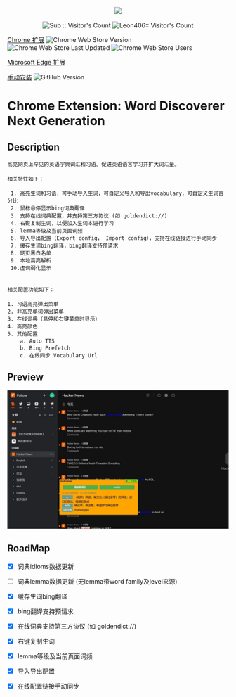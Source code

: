 <p align="center">
<a href="https://github.com/Leon406/word-discoverer-ng/actions/workflows/webpack.yml"><img src="https://github.com/Leon406/word-discoverer-ng/actions/workflows/webpack.yml/badge.svg"/></a>
</p>

<p align="center">
<img  src="https://api.visitorbadge.io/api/visitors?path=leon406%2Fword-discoverer-ng&countColor=%232ccce4" alt="Sub :: Visitor's Count" />
 <img width=0 height=0 src="https://api.visitorbadge.io/api/visitors?path=leon406%2Fleon406&countColor=%232ccce4" alt="Leon406:: Visitor's Count" />
</p>


[Chrome 扩展](https://chromewebstore.google.com/detail/%E5%8D%95%E8%AF%8D%E5%8F%91%E7%8E%B0%E8%80%85-ng/oikgdogigcinjcpjpahpgekgbimjgcce)
  ![Chrome Web Store Version](https://img.shields.io/chrome-web-store/v/oikgdogigcinjcpjpahpgekgbimjgcce)
  ![Chrome Web Store Last Updated](https://img.shields.io/chrome-web-store/last-updated/oikgdogigcinjcpjpahpgekgbimjgcce)
  ![Chrome Web Store Users](https://img.shields.io/chrome-web-store/users/oikgdogigcinjcpjpahpgekgbimjgcce)

[Microsoft Edge 扩展](https://microsoftedge.microsoft.com/addons/detail/%E5%8D%95%E8%AF%8D%E5%8F%91%E7%8E%B0%E8%80%85ng/kdphfeabhlflpbeapflpkipohibphhgn)

[手动安装](https://github.com/Leon406/word-discoverer-ng/actions/workflows/webpack.yml) ![GitHub Version](https://img.shields.io/github/v/release/Leon406/word-discoverer-ng)



# Chrome Extension: Word Discoverer Next Generation

## Description

```
高亮网页上罕见的英语字典词汇和习语。促进英语语言学习并扩大词汇量。

相关特性如下：

 1. 高亮生词和习语，可手动导入生词，可自定义导入和导出vocabulary，可自定义生词百分比
 2. 鼠标悬停显示bing词典翻译
 3. 支持在线词典配置，并支持第三方协议 (如 goldendict://)
 4. 右键复制生词，以便加入生词本进行学习
 5. lemma等级及当前页面词频
 6. 导入导出配置（Export config， Import config），支持在线链接进行手动同步
 7. 缓存生词bing翻译，bing翻译支持预请求
 8. 网页黑白名单
 9. 本地高亮解析
 10.虚词弱化显示


相关配置功能如下：

1. 习语高亮弹出菜单
2. 非高亮单词弹出菜单
3. 在线词典（悬停和右键菜单时显示）
4. 高亮颜色
5. 其他配置
    a. Auto TTS
    b. Bing Prefetch
    c. 在线同步 Vocabulary Url
```

## Preview

![preview](./store/preview.jpg)

## RoadMap

- [x] 词典idioms数据更新
- [ ] 词典lemma数据更新 (无lemma带word family及level来源)
- [x] 缓存生词bing翻译
- [x] bing翻译支持预请求
- [x] 在线词典支持第三方协议 (如 goldendict://)
- [x] 右键复制生词
- [x] lemma等级及当前页面词频
- [x] 导入导出配置
- [x] 在线配置链接手动同步




